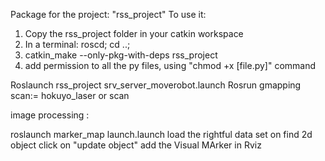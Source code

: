 
Package for the project: "rss_project"
To use it:
  1. Copy the rss_project folder in your catkin workspace
  2. In a terminal: roscd; cd ..;
  3. catkin_make --only-pkg-with-deps rss_project
  4. add permission to all the py files, using "chmod +x [file.py]" command
 
 Roslaunch rss_project srv_server_moverobot.launch
 Rosrun gmapping scan:= hokuyo_laser or scan
 
 image processing :
 
 roslaunch marker_map launch.launch
    load the rightful data set on find 2d object
    click on "update object"
    add the Visual MArker in Rviz

